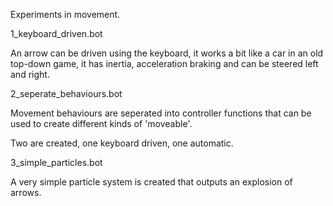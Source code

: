 Experiments in movement.

1_keyboard_driven.bot

An arrow can be driven using the keyboard, it works a bit like a car in an old top-down
game, it has inertia, acceleration braking and can be steered left and right.


2_seperate_behaviours.bot

Movement behaviours are seperated into controller functions that can be used to
create different kinds of 'moveable'.

Two are created, one keyboard driven, one automatic.


3_simple_particles.bot

A very simple particle system is created that outputs an explosion of arrows.
